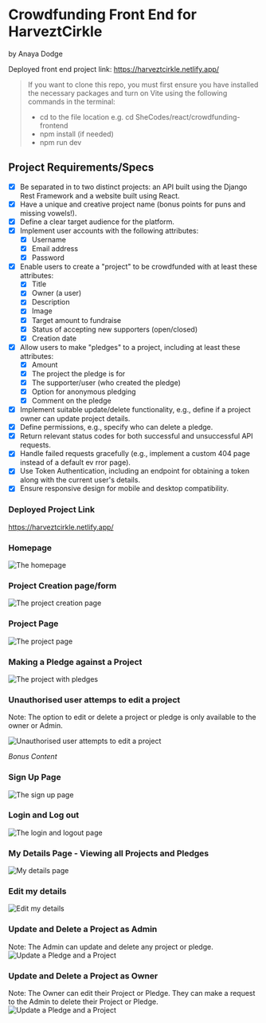 # Crowdfunding Front End for HarveztCirkle

by Anaya Dodge

Deployed front end project link: <https://harveztcirkle.netlify.app/>

> If you want to clone this repo, you must first ensure you have installed the necessary packages and turn on Vite using the following commands in the terminal:
>
> - cd to the file location e.g. cd SheCodes/react/crowdfunding-frontend
> - npm install (if needed)
> - npm run dev

## Project Requirements/Specs

- [x] Be separated in to two distinct projects: an API built using the Django Rest Framework and a website built using React.
- [x] Have a unique and creative project name (bonus points for puns and missing vowels!).
- [x] Define a clear target audience for the platform.
- [x] Implement user accounts with the following attributes:
    - [x] Username
    - [x] Email address
    - [x] Password
- [x] Enable users to create a "project" to be crowdfunded with at least these attributes:
    - [x] Title
    - [x] Owner (a user)
    - [x] Description
    - [x] Image
    - [x] Target amount to fundraise
    - [x] Status of accepting new supporters (open/closed)
    - [x] Creation date
- [x] Allow users to make "pledges" to a project, including at least these attributes:
    - [x] Amount
    - [x] The project the pledge is for
    - [x] The supporter/user (who created the pledge)
    - [x] Option for anonymous pledging
    - [x] Comment on the pledge
- [x] Implement suitable update/delete functionality, e.g., define if a project owner can update project details.
- [x] Define permissions, e.g., specify who can delete a pledge.
- [x] Return relevant status codes for both successful and unsuccessful API requests.
- [x] Handle failed requests gracefully (e.g., implement a custom 404 page instead of a default ev rror page).
- [x] Use Token Authentication, including an endpoint for obtaining a token along with the current user's details.
- [x] Ensure responsive design for mobile and desktop compatibility.

### Deployed Project Link

<https://harveztcirkle.netlify.app/>

### Homepage

![The homepage](./public/images/homepage.gif)

### Project Creation page/form

![The project creation page](./public/images/projectcreation.gif)

### Project Page

![The project page](./public/images/projectpage.gif)

### Making a Pledge against a Project

![The project with pledges](./public/images/projectpledges.gif)

### Unauthorised user attemps to edit a project

Note: The option to edit or delete a project or pledge is only available to the owner or Admin.

![Unauthorised user attempts to edit a project](./public/images/unauthorisededit.gif)

*Bonus Content*

### Sign Up Page

![The sign up page](./public/images/signup.gif)

### Login and Log out

![The login and logout page](./public/images/loginlogout.gif)

### My Details Page - Viewing all Projects and Pledges

![My details page](./public/images/mydetails.gif)

### Edit my details

![Edit my details](./public/images/editmydetails.gif)

### Update and Delete a Project as Admin
Note: The Admin can update and delete any project or pledge.
![Update a Pledge and a Project](./public/images/updateproject.gif)

### Update and Delete a Project as Owner
Note: The Owner can edit their Project or Pledge.  They can make a request to the Admin to delete their Project or Pledge.
![Update a Pledge and a Project](./public/images/updateprojectowner.gif)
